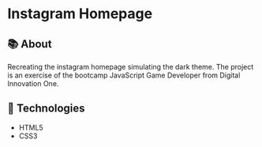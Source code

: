 # Instagram Homepage

## 📚 About
Recreating the instagram homepage simulating the dark theme. The project is an exercise of
the bootcamp JavaScript Game Developer from Digital Innovation One.

## 🚀 Technologies

- HTML5
- CSS3

